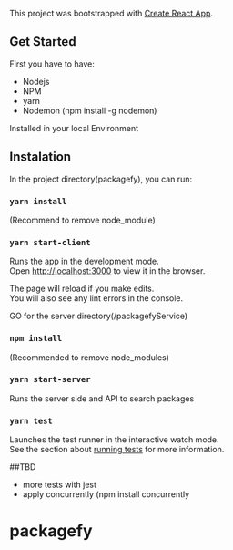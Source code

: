 This project was bootstrapped with [Create React App](https://github.com/facebook/create-react-app).

## Get Started

First you have to have:
- Nodejs
- NPM
- yarn
- Nodemon (npm install -g nodemon)

Installed in your local Environment

## Instalation

In the project directory(packagefy), you can run:

### `yarn install`
(Recommend to remove node_module)

### `yarn start-client`

Runs the app in the development mode.<br />
Open [http://localhost:3000](http://localhost:3000) to view it in the browser.

The page will reload if you make edits.<br />
You will also see any lint errors in the console.

GO for the server directory(/packagefyService)

### `npm install`
(Recommended to remove node_modules)

### `yarn start-server`
Runs the server side and API to search packages


### `yarn test`

Launches the test runner in the interactive watch mode.<br />
See the section about [running tests](https://facebook.github.io/create-react-app/docs/running-tests) for more information.

##TBD
- more tests with jest
- apply concurrently (npm install concurrently

# packagefy
